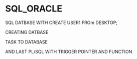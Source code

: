 # SQL_ORACLE


SQL DATBASE WITH CREATE USER1 FROm DESKTOP;

CREATING DATBASE

TASK TO DATABASE

AND LAST PL/SQL WITH TRIGGER POINTER AND FUNCTION

